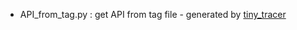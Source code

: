 * API_from_tag.py : get API from tag file - generated by [tiny_tracer](https://github.com/hasherezade/tiny_tracer)
